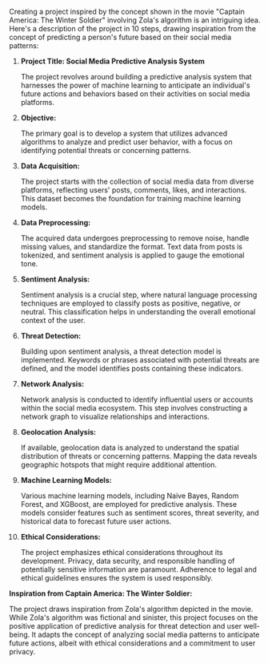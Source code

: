 Creating a project inspired by the concept shown in the movie "Captain America: The Winter Soldier" involving Zola's algorithm is an intriguing idea. Here's a description of the project in 10 steps, drawing inspiration from the concept of predicting a person's future based on their social media patterns:

1. **Project Title: Social Media Predictive Analysis System**

   The project revolves around building a predictive analysis system that harnesses the power of machine learning to anticipate an individual's future actions and behaviors based on their activities on social media platforms.

2. **Objective:**

   The primary goal is to develop a system that utilizes advanced algorithms to analyze and predict user behavior, with a focus on identifying potential threats or concerning patterns.

3. **Data Acquisition:**

   The project starts with the collection of social media data from diverse platforms, reflecting users' posts, comments, likes, and interactions. This dataset becomes the foundation for training machine learning models.

4. **Data Preprocessing:**

   The acquired data undergoes preprocessing to remove noise, handle missing values, and standardize the format. Text data from posts is tokenized, and sentiment analysis is applied to gauge the emotional tone.

5. **Sentiment Analysis:**

   Sentiment analysis is a crucial step, where natural language processing techniques are employed to classify posts as positive, negative, or neutral. This classification helps in understanding the overall emotional context of the user.

6. **Threat Detection:**

   Building upon sentiment analysis, a threat detection model is implemented. Keywords or phrases associated with potential threats are defined, and the model identifies posts containing these indicators.

7. **Network Analysis:**

   Network analysis is conducted to identify influential users or accounts within the social media ecosystem. This step involves constructing a network graph to visualize relationships and interactions.

8. **Geolocation Analysis:**

   If available, geolocation data is analyzed to understand the spatial distribution of threats or concerning patterns. Mapping the data reveals geographic hotspots that might require additional attention.

9. **Machine Learning Models:**

   Various machine learning models, including Naive Bayes, Random Forest, and XGBoost, are employed for predictive analysis. These models consider features such as sentiment scores, threat severity, and historical data to forecast future user actions.

10. **Ethical Considerations:**

    The project emphasizes ethical considerations throughout its development. Privacy, data security, and responsible handling of potentially sensitive information are paramount. Adherence to legal and ethical guidelines ensures the system is used responsibly.

**Inspiration from Captain America: The Winter Soldier:**

   The project draws inspiration from Zola's algorithm depicted in the movie. While Zola's algorithm was fictional and sinister, this project focuses on the positive application of predictive analysis for threat detection and user well-being. It adapts the concept of analyzing social media patterns to anticipate future actions, albeit with ethical considerations and a commitment to user privacy.
